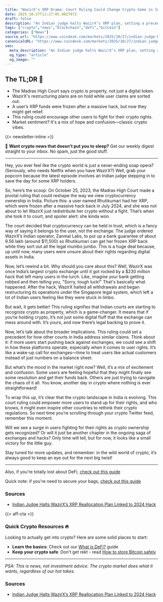 ```yaml
---
title: "WazirX’s XRP Drama: Court Ruling Could Change Crypto Game in India"
date: 2025-10-27T11:27:05.802787Z
draft: false
description: "An Indian judge halts WazirX’s XRP plan, setting a precedent for crypto ownership rights in India. Here’s what you need to know."
tags: ["crypto","news","blockchain","defi","bitcoin"]
categories: ["News"]
source_url: "https://www.coindesk.com/markets/2025/10/27/indian-judge-halts-wazirx-s-xrp-reallocation-plan-linked-to-2024-hack"
canonicalURL: "https://www.coindesk.com/markets/2025/10/27/indian-judge-halts-wazirx-s-xrp-reallocation-plan-linked-to-2024-hack"
seo:
  meta_description: "An Indian judge halts WazirX’s XRP plan, setting a precedent for crypto ownership rights in India. Here’s what you need to know."
  og_type: "article"
  og_image: ""
---
```


## The TL;DR 📝

- The Madras High Court says crypto is property, not just a digital token.
- WazirX's restructuring plans are on hold while user claims are sorted out.
- A user’s XRP funds were frozen after a massive hack, but now they might get relief.
- This ruling could encourage other users to fight for their crypto rights.
- Market sentiment? It's a mix of hope and confusion—classic crypto vibes.

{{< newsletter-inline >}}

📧 **Want crypto news that doesn't put you to sleep?** Get our weekly digest straight to your inbox. No spam, just the good stuff.

---

Hey, you ever feel like the crypto world is just a never-ending soap opera? (Seriously, who needs Netflix when you have WazirX?) Well, grab your popcorn because the latest episode involves an Indian judge stepping in to save the day for some XRP holders.

So, here’s the scoop: On October 25, 2023, the Madras High Court made a pivotal ruling that could reshape the way we view cryptocurrency ownership in India. Picture this: a user named Rhutikumari had her XRP, which were frozen after a massive hack back in July 2024, and she was not about to let WazirX just redistribute her crypto without a fight. That’s when she took it to court, and spoiler alert: she kinda won.

The court decided that cryptocurrency can be held in trust, which is a fancy way of saying it belongs to the user, not the exchange. The judge ordered WazirX’s Indian operator, Zanmai Labs, to put up a bank guarantee of about 9.56 lakh (around $11,500) so Rhutikumari can get her frozen XRP back while they sort out all the legal mumbo jumbo. This is a huge deal because, up until now, many users were unsure about their rights regarding digital assets in India. 

Now, let’s rewind a bit. Why should you care about this? Well, WazirX was once India’s largest crypto exchange until it got rocked by a $230 million hack that left many users in the lurch. Like, imagine your bank getting robbed and then telling you, "Sorry, tough luck!" That's basically what happened. After the hack, WazirX halted all withdrawals and began restructuring its operations under the Singapore legal system, which left a lot of Indian users feeling like they were stuck in limbo.

But wait, it gets better! This ruling signifies that Indian courts are starting to recognize crypto as property, which is a game-changer. It means that if you’re holding crypto, it’s not just some digital fluff that the exchange can mess around with. It’s yours, and now there’s legal backing to prove it. 

Now, let’s talk about the broader implications. This ruling could set a precedent for how other courts in India address similar claims. Think about it: if more users start pushing back against exchanges, we could see a shift in how these platforms operate, especially when it comes to user rights. It’s like a wake-up call for exchanges—time to treat users like actual customers instead of just numbers on a balance sheet.

But what’s the mood in the market right now? Well, it’s a mix of excitement and confusion. Some users are feeling hopeful that they might finally see some resolution and get their funds back. Others are just trying to navigate the chaos of it all. You know, another day in crypto where nothing is ever straightforward! 

To wrap this up, it’s clear that the crypto landscape in India is evolving. This court ruling could empower more users to stand up for their rights, and who knows, it might even inspire other countries to rethink their crypto regulations. So next time you’re scrolling through your crypto Twitter feed, remember this moment. 

Will we see a surge in users fighting for their rights as crypto ownership gets recognized? Or will it just be another chapter in the ongoing saga of exchanges and hacks? Only time will tell, but for now, it looks like a small victory for the little guy. 

Stay tuned for more updates, and remember: in the wild world of crypto, it’s always good to keep an eye out for the next big twist!

---

Also, if you're totally lost about DeFi, [check out this guide](/pages/what-is-defi/)

Quick note: if you're need to secure your bags, [check out this guide](/pages/how-to-store-bitcoin-safely/)

### Sources
- [Indian Judge Halts WazirX’s XRP Reallocation Plan Linked to 2024 Hack](https://www.coindesk.com/markets/2025/10/27/indian-judge-halts-wazirx-s-xrp-reallocation-plan-linked-to-2024-hack)

{{< aff-cta >}}

### Quick Crypto Resources 🔥

Looking to actually get into crypto? Here are some solid places to start:
- **Learn the basics**: Check out our [What is DeFi?](/pages/what-is-defi/) guide
- **Keep your crypto safe**: Don't get rekt - read [How to store Bitcoin safely](/pages/how-to-store-bitcoin-safely/)


---

_PSA: This is news, not investment advice. The crypto market does what it wants, regardless of our hot takes._

### Sources
- [Indian Judge Halts WazirX’s XRP Reallocation Plan Linked to 2024 Hack](https://www.coindesk.com/markets/2025/10/27/indian-judge-halts-wazirx-s-xrp-reallocation-plan-linked-to-2024-hack)

